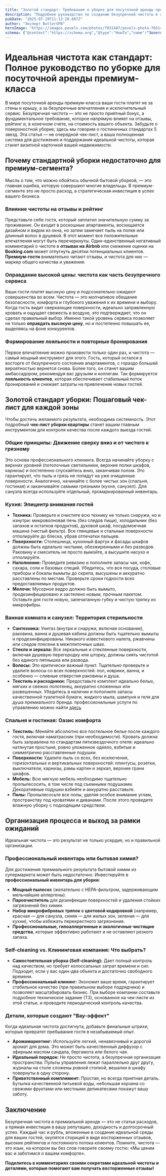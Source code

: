 ```yaml
---
title: "Золотой стандарт: Требования к уборке для посуточной аренды премиум-класса"
description: "Подробное руководство по созданию безупречной чистоты в апартаментах премиум-класса. Узнайте, какие стандарты уборки ожидают гости высокого уровня и как превзойти их ожидания для получения восторженных отзывов и повторных бронирований."
pubDate: "2025-07-19T11:12:20.887Z"
author: "Эксперт ButlerSPB"
heroImage: "https://images.pexels.com/photos/7031407/pexels-photo-7031407.jpeg"
schema: {"@context":"https://schema.org","@type":"HowTo","name":"Золотой стандарт: Требования к уборке для посуточной аренды премиум-класса","description":"Подробное руководство по созданию безупречной чистоты в апартаментах премиум-класса. Узнайте, какие стандарты уборки ожидают гости высокого уровня и как превзойти их ожидания для получения восторженных отзывов и повторных бронирований.","image":{"@type":"ImageObject","url":"https://images.pexels.com/photos/7031407/pexels-photo-7031407.jpeg"},"aggregateRating":{"@type":"AggregateRating","ratingValue":"4.8","reviewCount":640,"bestRating":"5","worstRating":"1"},"publisher":{"@type":"Organization","name":"Блог ButlerSPB","logo":{"@type":"ImageObject","url":"https://butlerspb-blog.netlify.app/favicon.ico"}},"mainEntityOfPage":{"@type":"WebPage","@id":"https://butlerspb-blog.netlify.app/blog/trebovaniya-k-uborke-dlya-posutochnoy-arendy-premium-klassa/"}}
---
```


# Идеальная чистота как стандарт: Полное руководство по уборке для посуточной аренды премиум-класса

В мире посуточной аренды премиум-класса ваши гости платят не за стены и крышу, а за безупречные впечатления и исключительный сервис. Безупречная чистота — это не просто приятный бонус, а фундаментальное требование, которое напрямую влияет на отзывы, рейтинг и, в конечном счете, на стоимость вашего объекта. Забудьте о поверхностной уборке; здесь мы говорим о гостиничных стандартах 5 звезд. Эта статья — не очередной чек-лист, а ваша полноценная система для достижения и поддержания идеальной чистоты, которая станет визитной карточкой вашей недвижимости.

## Почему стандартной уборки недостаточно для премиум-сегмента?

Мысль о том, что можно обойтись обычной бытовой уборкой, — это главная ошибка, которую совершают многие владельцы. В премиум-сегменте это не просто расход, а стратегическая инвестиция в успех вашего бизнеса.

### Влияние чистоты на отзывы и рейтинг
Представьте себе гостя, который заплатил значительную сумму за проживание. Он входит в роскошные апартаменты, восхищается дизайном и видом из окна, но затем замечает пыль на полке или длинный волос в душевой. В этот момент все положительные впечатления могут быть перечеркнуты. Один-единственный негативный комментарий о чистоте в **отзывах на Airbnb** или снижение оценки на **Booking.com** может отпугнуть десятки потенциальных клиентов. **Премиум-гости** внимательно читают отзывы, и чистота для них — маркер общего качества и уважения.

### Оправдание высокой цены: чистота как часть безупречного сервиса
Ваши гости платят высокую цену и подсознательно ожидают совершенства во всем. Чистота — это молчаливое обещание безопасности, комфорта и глубокого уважения к их времени и выбору. Когда гость видит сверкающие поверхности, идеально заправленную кровать и ощущает свежесть в воздухе, это подтверждает, что он сделал правильный выбор. Именно такой уровень сервиса позволяет не только **оправдать высокую цену**, но и постепенно повышать ее, выделяясь на фоне конкурентов.

### Формирование лояльности и повторные бронирования
Первое впечатление можно произвести только один раз, и чистота — самый мощный инструмент для этого. Гость, который остался в восторге от безупречного состояния апартаментов, с гораздо большей вероятностью вернется снова. Более того, он станет вашим амбассадором, рекомендуя вас друзьям и коллегам. Так формируется **лояльность клиентов**, которая обеспечивает стабильный поток бронирований и снижает затраты на привлечение новых гостей.

## Золотой стандарт уборки: Пошаговый чек-лист для каждой зоны

Чтобы достичь желаемого результата, необходима системность. Этот подробный **чек-лист уборки квартиры** станет вашим главным инструментом для контроля качества после каждого выезда гостей.

### Общие принципы: Движение сверху вниз и от чистого к грязному
Это основа профессионального клининга. Всегда начинайте уборку с верхних уровней (потолочные светильники, верхние полки шкафов, карнизы) и постепенно спускайтесь вниз, заканчивая полом. Это гарантирует, что пыль и грязь не попадут на уже очищенные поверхности. Аналогично, начинайте с более чистых зон (спальня, гостиная) и заканчивайте самыми грязными (кухня, санузел). Для санузла всегда используйте отдельный, промаркированный инвентарь.

### Кухня: Эпицентр внимания гостей
*   **Техника:** Проверьте и очистите всю технику не только снаружи, но и изнутри: микроволновая печь (без следов пищи), холодильник (без запахов и остатков продуктов), духовой шкаф, посудомоечная машина (чистый фильтр). Все глянцевые и стальные поверхности отполируйте до блеска, убрав отпечатки пальцев.
*   **Поверхности:** Столешница, кухонный фартук и фасады шкафов должны быть идеально чистыми, обезжиренными и без разводов. Раковину и смеситель не просто вымойте, а высушите насухо и отполируйте.
*   **Наполнение:** Проведите ревизию и пополните запасы чая, кофе, сахара, соли и базовых специй. Убедитесь, что вся посуда, столовые приборы и бокалы вымыты до скрипа, высушены и аккуратно расставлены по местам. Проверьте сроки годности всех предоставляемых продуктов.
*   **Мелочи:** Мусорное ведро должно быть вымыто, продезинфицировано и застелено новым, прочным пакетом. Оставьте для гостя новую, запечатанную губку и чистую тряпку из микрофибры.

### Ванная комната и санузел: Территория стерильности
*   **Сантехника:** Унитаз (внутри и снаружи, включая основание), раковина, ванна и душевая кабина должны быть тщательно вымыты и продезинфицированы. Никакого известкового налета, ржавчины или следов плесени в межплиточных швах.
*   **Стекло и зеркала:** Все зеркальные и стеклянные поверхности, включая душевую перегородку или шторку, должны сиять чистотой без единого пятнышка или развода.
*   **Волосы:** Это критически важный пункт. Тщательно проверьте и удалите волосы со всех поверхностей: пол, коврики, ванна, и особенно — сливные отверстия раковины и душа.
*   **Текстиль и расходники:** Предоставьте комплект идеально белых, мягких и свежих полотенец, аккуратно сложенных или развешенных. Убедитесь в наличии и пополните запасы качественной туалетной бумаги, жидкого мыла, шампуня и геля для душа премиального бренда. профессиональные услуги по управлению можно найти <a href="https://butlerspb.ru/rent" target="_blank" rel="nofollow">здесь</a>

### Спальня и гостиная: Оазис комфорта
*   **Текстиль:** Меняйте абсолютно все постельное белье после каждого гостя, включая наматрасник (при необходимости). Кровать должна быть заправлена по стандартам пятизвездочного отеля: идеально натянутая простыня, ровно уложенное одеяло, взбитые и симметрично расставленные подушки.
*   **Поверхности:** Удалите пыль со всех, без исключения, горизонтальных и вертикальных поверхностей: плинтусы, розетки, выключатели, карнизы, рамы картин и зеркал, верхние грани шкафов.
*   **Мебель:** Всю мягкую мебель необходимо тщательно пропылесосить, в том числе под съемными подушками. Декоративные подушки взбейте и аккуратно расставьте.
*   **Полы:** Пропылесосьте все полы, уделяя особое внимание углам, пространству под кроватями и диванами. После этого проведите влажную уборку с подходящим средством.

## Организация процесса и выход за рамки ожиданий

Идеальная чистота — это результат не только усердия, но и правильной организации.

### Профессиональный инвентарь или бытовая химия?
Для достижения премиального результата бытовой химии из супермаркета может быть недостаточно. Инвестируйте в **профессиональный инвентарь для уборки**:
*   **Мощный пылесос** (желательно с HEPA-фильтром, задерживающим мельчайшие аллергены).
*   **Пароочиститель** для дезинфекции поверхностей и удаления стойких загрязнений без химии.
*   **Набор микрофибровых тряпок с цветовой кодировкой** (например, красная — для санузла, синяя — для жилых зон, зеленая — для кухни), чтобы избежать перекрестного загрязнения.
*   **Профессиональные, гипоаллергенные и экологичные чистящие средства**, которые эффективно работают и не оставляют резкого запаха.

### Self-cleaning vs. Клининговая компания: Что выбрать?
*   **Самостоятельная уборка (Self-cleaning):** Дает полный контроль над качеством, но требует колоссальных затрат времени и сил. Подходит, если у вас один-два объекта и достаточно свободного времени.
*   **Профессиональный клининг:** Экономит ваше время, гарантирует стабильное качество (при правильном выборе подрядчика) и позволяет масштабировать бизнес. При выборе компании составьте подробное техническое задание (ТЗ), основанное на чек-листе из этой статьи, и проводите периодический контроль качества.

### Детали, которые создают "Вау-эффект"
Когда идеальная чистота достигнута, добавьте финальные штрихи, которые превратят пребывание гостя в незабываемый опыт.
*   **Аромамаркетинг:** Используйте легкий, ненавязчивый и дорогой аромат для дома. Это может быть качественный диффузор с эфирным маслом сандала, бергамота или белого чая.
*   **Идеальный порядок:** Не просто чистота, а безупречная организация пространства. Пульты управления лежат параллельно друг другу, журналы на столе сложены ровной стопкой, вешалки в шкафу повернуты в одну сторону.
*   **Приветственный комплимент:** Простая, но всегда приятная деталь. Бутылка качественной питьевой воды, небольшая корзина со свежими фруктами или местными деликатесами покажут вашу заботу.

## Заключение

Безупречная чистота в премиальной аренде — это не статья расходов, а прямая инвестиция в вашу репутацию, доходность и долгосрочный успех. Каждый час и рубль, вложенные в создание идеальной среды для ваших гостей, окупятся сторицей в виде восторженных отзывов, высоких рейтингов и постоянного потока клиентов. Помните, чистота — это язык, на котором вы без слов говорите своему гостю: «Мы ценим вас и заботимся о вашем комфорте».

**Поделитесь в комментариях своими секретами идеальной чистоты и деталями, которые помогают вам получать восторженные отзывы!**